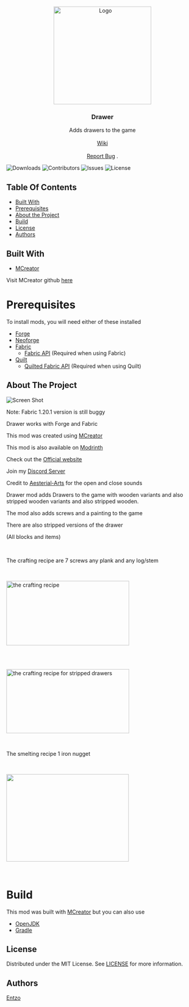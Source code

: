 
<br/>
<p align="center">
  <a href="https://github.com/EntzoMC/drawer">
    <img src="https://i.imgur.com/Vy6Xgnr.png" alt="Logo" width="256" height="256">
  </a>

  <h3 align="center">Drawer</h3>

  <p align="center">
    Adds drawers to the game
    <br/>
    <br/>
    <a href="https://github.com/EntzoMC/drawer/wiki">Wiki</a>
    <br/>
    <br/>
    <a href="https://github.com/EntzoMC/drawer/issues">Report Bug</a>
    .
  </p>
</p>

![Downloads](https://img.shields.io/github/downloads/EntzoMC/drawer/total) ![Contributors](https://img.shields.io/github/contributors/EntzoMC/drawer?color=dark-green) ![Issues](https://img.shields.io/github/issues/EntzoMC/drawer) ![License](https://img.shields.io/github/license/EntzoMC/drawer) 

## Table Of Contents

* [Built With](#built-with)
* [Prerequisites](#prerequisites)
* [About the Project](#about-the-project)
* [Build](#build)
* [License](#license)
* [Authors](#authors)

## Built With

* [MCreator](https://mcreator.net)

Visit MCreator github [here](https://github.com/MCreator/MCreator)

# Prerequisites

To install mods, you will need either of these installed 

* [Forge](https://files.minecraftforge.net/net/minecraftforge/forge/)
* [Neoforge](https://neoforged.net)
* [Fabric](https://fabricmc.net)
    * [Fabric API](https://modrinth.com/mod/fabric-api) (Required when using Fabric)
* [Quilt](https://quiltmc.org/en/) 
    * [Quilted Fabric API](https://modrinth.com/mod/qsl) (Required when using Quilt)

## About The Project

![Screen Shot](https://cdn.modrinth.com/data/MxQJZHGa/images/f2f874d811ec07b10e574d41805ad37d4344be95.png)

<p>Note: Fabric 1.20.1 version is still buggy<br />
<p>Drawer works with Forge and Fabric</p>
<p>This mod was created using <a href="https://mcreator.net/">MCreator</a></p>
<p>This mod is also available on <a href="https://modrinth.com/mod/drawer">Modrinth</a></p>
<p>Check out the <a href="https://entzomc.com/mods">Official website</a></p>
<p>Join my <a title="Discord Server" href="https://discord.gg/GChPQjPMse">Discord Server</a></p>
<p>Credit to&nbsp;<a href="https://freesound.org/people/Aesterial-Arts/" target="_blank" rel="nofollow noopener noreferrer"><u>Aesterial-Arts</u></a>&nbsp;</strong>for the open and close sounds</p>
<p>Drawer mod</strong>&nbsp;adds Drawers to the game with wooden variants and also stripped wooden variants and also stripped wooden.&nbsp;</p>
<p>The mod also adds screws and a painting to the game</p>
<p>There are also stripped versions of the drawer</p>
<p>(All blocks and items)</p>
<p>&nbsp;</p>
<p>The crafting recipe are 7 screws any plank and any log/stem</p>
<p>&nbsp;</p>
<p><img src="https://cdn.modrinth.com/data/MxQJZHGa/images/18513ba014e3a30b00d8d19f472552d8c98a052c.png" alt="the crafting recipe" width="322" height="169" /></p>
<p>&nbsp;</p>
<p>&nbsp;<br /><img src="https://cdn.modrinth.com/data/MxQJZHGa/images/d08bec94fc8a86ce50f15c0e645999568b56223d.png" alt="the crafting recipe for stripped drawers" width="322" height="168" /></p>
<p>&nbsp;</p>
<p>The smelting recipe 1 iron nugget</p>
<p>&nbsp;</p>
<p><img src="https://cdn.modrinth.com/data/MxQJZHGa/images/872567949996b9922d488cb8ba9ba555e8a07c10.png" width="321" height="229" /></p>
<p>&nbsp;</p>

# Build
This mod was built with [MCreator](https://mcreator.net) but you can also use

* [OpenJDK](https://openjdk.org)
* [Gradle](https://gradle.org)

## License

Distributed under the MIT License. See [LICENSE](https://github.com/EntzoMC/drawer/blob/main/LICENSE) for more information.

## Authors

[Entzo](https://github.com/entzo)
